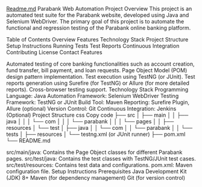 [Readme.md](https://github.com/user-attachments/files/16803893/Readme.md)
Parabank Web Automation Project Overview This project is an automated
test suite for the Parabank website, developed using Java and Selenium
WebDriver. The primary goal of this project is to automate the
functional and regression testing of the Parabank online banking
platform.

Table of Contents Overview Features Technology Stack Project Structure
Setup Instructions Running Tests Test Reports Continuous Integration
Contributing License Contact Features

Automated testing of core banking functionalities such as account
creation, fund transfer, bill payment, and loan requests. Page Object
Model (POM) design pattern implementation. Test execution using TestNG
(or JUnit). Test reports generation using Surefire (for TestNG) or
Allure (for more detailed reports). Cross-browser testing support.
Technology Stack Programming Language: Java Automation Framework:
Selenium WebDriver Testing Framework: TestNG or JUnit Build Tool: Maven
Reporting: Surefire Plugin, Allure (optional) Version Control: Git
Continuous Integration: Jenkins (Optional) Project Structure css Copy
code ├── src │ ├── main │ │ ├── java │ │ │ └── com │ │ │ └── parabank │
│ │ └── pages │ │ ├── resources │ └── test │ ├── java │ │ └── com │ │
└── parabank │ │ └── tests │ ├── resources │ └── testng.xml (or JUnit
runner) ├── pom.xml └── README.md

src/main/java: Contains the Page Object classes for different Parabank
pages. src/test/java: Contains the test classes with TestNG/JUnit test
cases. src/test/resources: Contains test data and configurations.
pom.xml: Maven configuration file. Setup Instructions Prerequisites Java
Development Kit (JDK) 8+ Maven (for dependency management) Git (for
version control)
